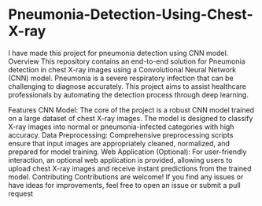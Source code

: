 # Pneumonia-Detection-Using-Chest-X-ray
I have made this project for pneumonia detection using CNN model.
Overview
This repository contains an end-to-end solution for Pneumonia detection in chest X-ray images using a Convolutional Neural Network (CNN) model. Pneumonia is a severe respiratory infection that can be challenging to diagnose accurately. This project aims to assist healthcare professionals by automating the detection process through deep learning.

Features
CNN Model: The core of the project is a robust CNN model trained on a large dataset of chest X-ray images. The model is designed to classify X-ray images into normal or pneumonia-infected categories with high accuracy.
Data Preprocessing: Comprehensive preprocessing scripts ensure that input images are appropriately cleaned, normalized, and prepared for model training.
Web Application (Optional): For user-friendly interaction, an optional web application is provided, allowing users to upload chest X-ray images and receive instant predictions from the trained model.
Contributing
Contributions are welcome! If you find any issues or have ideas for improvements, feel free to open an issue or submit a pull request
